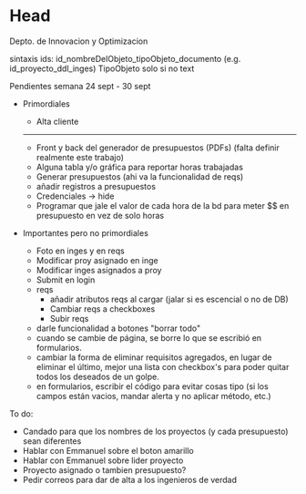 # Head
Depto. de Innovacion y Optimizacion

sintaxis ids: id_nombreDelObjeto_tipoObjeto_documento (e.g. id_proyecto_ddl_inges) TipoObjeto solo si no text

Pendientes semana 24 sept - 30 sept

- Primordiales

  - Alta cliente
  ________
  - Front y back del generador de presupuestos (PDFs) (falta definir realmente este trabajo)
  - Alguna tabla y/o gráfica para reportar horas trabajadas
  - Generar presupuestos (ahi va la funcionalidad de reqs)
  - añadir registros a presupuestos
  - Credenciales -> hide
  - Programar que jale el valor de cada hora de la bd para meter $$ en presupuesto en vez de solo horas

  
- Importantes pero no primordiales

  - Foto en inges y en reqs
  - Modificar proy asignado en inge
  - Modificar inges asignados a proy
  - Submit en  login
  - reqs
    - añadir atributos reqs al cargar (jalar si es escencial o no de DB)
    - Cambiar reqs a checkboxes
    - Subir reqs
  - darle funcionalidad a botones "borrar todo"
  - cuando se cambie de página, se borre lo que se escribió en formularios.
  - cambiar la forma de eliminar requisitos agregados, en lugar de eliminar el último, mejor una lista con checkbox's para poder quitar todos los deseados de un golpe.
  - en formularios, escribir el código para evitar cosas tipo (si los campos están vacios, mandar alerta y no aplicar método, etc.)


To do:
  - Candado para que los nombres de los proyectos (y cada presupuesto) sean diferentes
  - Hablar con Emmanuel sobre el boton amarillo
  - Hablar con Emmanuel sobre lider proyecto
  - Proyecto asignado o tambien  presupuesto?
  - Pedir correos para dar de alta a los ingenieros de verdad
